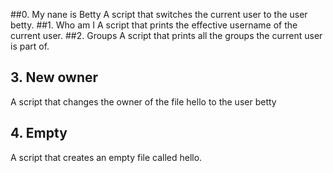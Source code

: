 ##0. My nane is Betty
A script that switches the current user to the user betty.
##1. Who am I
A script that prints the effective username of the current user.
##2. Groups
A script that prints all the groups the current user is part of.
## 3. New owner
A script that changes the owner of the file hello to the user betty
## 4. Empty
A script that creates an empty file called hello.
